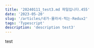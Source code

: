 ```yaml
---
title: '20240111_test3.md 파일입니다.455'
date: '2023-05-20'
slug: '/articles/내가-몰라서-적는-Redux2'
tags: 'Typescript'
description: 'description test3'
---
```


test
